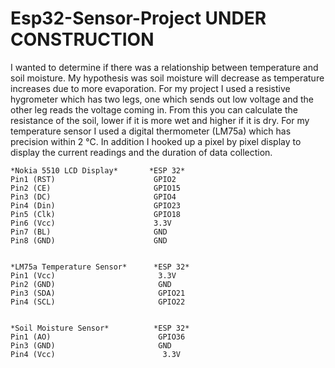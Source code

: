 # Esp32-Sensor-Project UNDER CONSTRUCTION
I wanted to determine if there was a relationship between temperature and soil moisture. My hypothesis was soil moisture will decrease as temperature increases due to more evaporation. For my project I used a resistive hygrometer which has two legs, one which sends out low voltage and the other leg reads the voltage coming in. From this you can calculate the resistance of the soil, lower if it is more wet and higher if it is dry. For my temperature sensor I used a digital thermometer (LM75a) which has precision within 2 °C. In addition I hooked up a pixel by pixel display to display the current readings and the duration of data collection.


```plaintext
*Nokia 5510 LCD Display*       *ESP 32*
Pin1 (RST)                      GPIO2
Pin2 (CE)                       GPIO15
Pin3 (DC)                       GPIO4
Pin4 (Din)                      GPIO23
Pin5 (Clk)                      GPIO18
Pin6 (Vcc)                      3.3V
Pin7 (BL)                       GND
Pin8 (GND)                      GND


*LM75a Temperature Sensor*      *ESP 32*
Pin1 (Vcc)                       3.3V
Pin2 (GND)                       GND
Pin3 (SDA)                       GPIO21
Pin4 (SCL)                       GPIO22


*Soil Moisture Sensor*          *ESP 32*
Pin1 (AO)                        GPIO36
Pin3 (GND)                       GND
Pin4 (Vcc)                        3.3V
```


